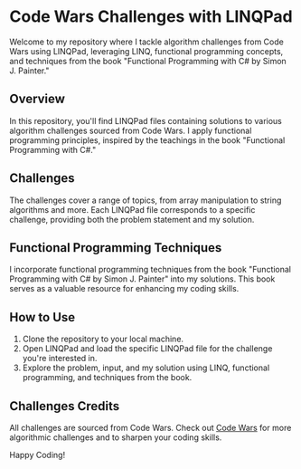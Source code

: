 # Code Wars Challenges with LINQPad

Welcome to my repository where I tackle algorithm challenges from Code Wars using LINQPad, leveraging LINQ, functional programming concepts, and techniques from the book "Functional Programming with C# by Simon J. Painter."

## Overview

In this repository, you'll find LINQPad files containing solutions to various algorithm challenges sourced from Code Wars. I apply functional programming principles, inspired by the teachings in the book "Functional Programming with C#."

## Challenges

The challenges cover a range of topics, from array manipulation to string algorithms and more. Each LINQPad file corresponds to a specific challenge, providing both the problem statement and my solution.

## Functional Programming Techniques

I incorporate functional programming techniques from the book "Functional Programming with C# by Simon J. Painter" into my solutions. This book serves as a valuable resource for enhancing my coding skills.

## How to Use

1. Clone the repository to your local machine.
2. Open LINQPad and load the specific LINQPad file for the challenge you're interested in.
3. Explore the problem, input, and my solution using LINQ, functional programming, and techniques from the book.

## Challenges Credits

All challenges are sourced from Code Wars. Check out [Code Wars](https://www.codewars.com) for more algorithmic challenges and to sharpen your coding skills.

Happy Coding!
